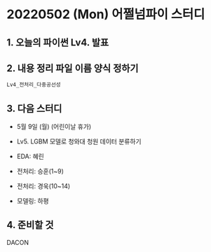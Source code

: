  

# 20220502 (Mon) 어쩔넘파이 스터디



## 1. 오늘의 파이썬 Lv4. 발표

## 2. 내용 정리 파일 이름 양식 정하기

```python
Lv4_전처리_다중공선성
```

## 3. 다음 스터디

- 5월 9일 (월) (어린이날 휴가)

- Lv5. LGBM 모델로 청와대 청원 데이터 분류하기

- EDA: 혜린
- 전처리: 승훈(1~9)
- 전처리: 경욱(10~14)
- 모델링: 하평



## 4. 준비할 것

DACON